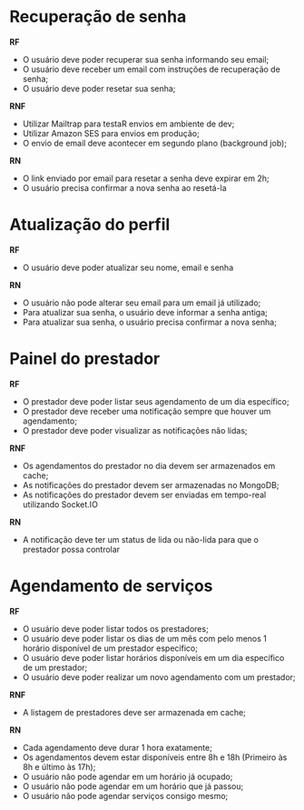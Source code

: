 # Recuperação de senha

**RF**

- O usuário deve poder recuperar sua senha informando seu email;
- O usuário deve receber um email com instruções de recuperação de senha;
- O usuário deve poder resetar sua senha;

**RNF**

- Utilizar Mailtrap para testaR envios em ambiente de dev;
- Utilizar Amazon SES para envios em produção;
- O envio de email deve acontecer em segundo plano (background job);


**RN**

- O link enviado por email para resetar a senha deve expirar em 2h;
- O usuário precisa confirmar a nova senha ao resetá-la

# Atualização do perfil

**RF**

- O usuário deve poder atualizar seu nome, email e senha

**RN**

- O usuário não pode alterar seu email para um email já utilizado;
- Para atualizar sua senha, o usuário deve informar a senha antiga;
- Para atualizar sua senha, o usuário precisa confirmar a nova senha;

# Painel do prestador

**RF**

- O prestador deve poder listar seus agendamento de um dia específico;
- O prestador deve receber uma notificação sempre que houver um agendamento;
- O prestador deve poder visualizar as notificações não lidas;


**RNF**

- Os agendamentos do prestador no dia devem ser armazenados em cache;
- As notificações do prestador devem ser armazenadas no MongoDB;
- As notificações do prestador devem ser enviadas em tempo-real utilizando Socket.IO

**RN**

- A notificação deve ter um status de lida ou não-lida para que o prestador possa controlar

# Agendamento de serviços

**RF**

- O usuário deve poder listar todos os prestadores;
- O usuário deve poder listar os dias de um mês com pelo menos 1 horário  disponível de um prestador específico;
- O usuário deve poder listar horários disponíveis em um dia específico de um prestador;
- O usuário deve poder realizar um novo agendamento com um prestador;

**RNF**

- A listagem de prestadores deve ser armazenada em cache;

**RN**

- Cada agendamento deve durar 1 hora exatamente;
- Os agendamentos devem estar disponíveis entre 8h e 18h (Primeiro às 8h e último às 17h);
- O usuário não pode agendar em um horário já ocupado;
- O usuário não pode agendar em um horário que já passou;
- O usuário não pode agendar serviços consigo mesmo;
